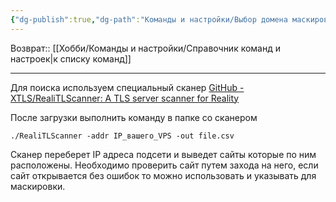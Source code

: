 ```yaml
---
{"dg-publish":true,"dg-path":"Команды и настройки/Выбор домена маскировки для Reality.md","permalink":"/komandy-i-nastrojki/vybor-domena-maskirovki-dlya-reality/"}
---
```


Возврат:: [[Хобби/Команды и настройки/Справочник команд и настроек\|к списку команд]]

---
Для поиска используем специальный сканер [GitHub - XTLS/RealiTLScanner: A TLS server scanner for Reality](https://github.com/XTLS/RealiTLScanner)

После загрузки выполнить команду в папке со сканером
```shell
./RealiTLScanner -addr IP_вашего_VPS -out file.csv
```

Сканер переберет IP адреса подсети и выведет сайты которые по ним расположены. Необходимо проверить сайт путем захода на него, если сайт открывается без ошибок то можно использовать и указывать для маскировки.